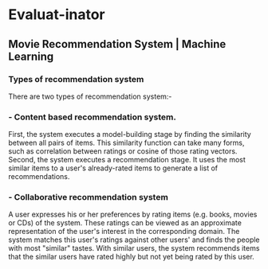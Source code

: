 # Evaluat-inator
## Movie Recommendation System | Machine Learning
### Types of recommendation system 
There are two types of recommendation system:-

### - Content based recommendation system.
First, the system executes a model-building stage by finding the similarity between all pairs of items. This similarity function can take many forms, such as correlation between ratings or cosine of those rating vectors.
Second, the system executes a recommendation stage. It uses the most similar items to a user's already-rated items to generate a list of recommendations.

### - Collaborative recommendation system
A user expresses his or her preferences by rating items (e.g. books, movies or CDs) of the system. These ratings can be viewed as an approximate representation of the user's interest in the corresponding domain.
The system matches this user's ratings against other users' and finds the people with most "similar" tastes.
With similar users, the system recommends items that the similar users have rated highly but not yet being rated by this user.
